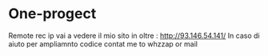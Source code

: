 # One-progect
Remote rec ip
vai a vedere il mio sito in oltre : http://93.146.54.141/
In caso di aiuto per ampliamnto codice contat me to whzzap or mail
